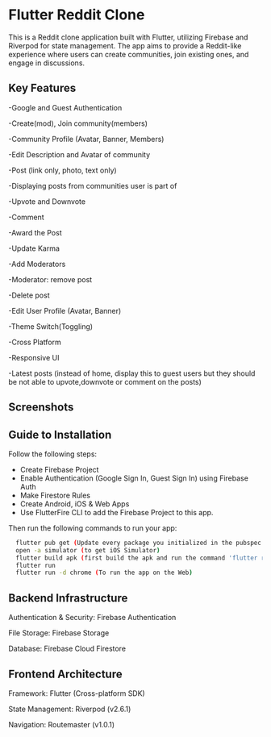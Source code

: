 # Flutter Reddit Clone

This is a Reddit clone application built with Flutter, utilizing Firebase and Riverpod for state
management. The app aims to provide a Reddit-like experience where users can create communities,
join existing ones, and engage in discussions.

## Key Features

-Google and Guest Authentication

-Create(mod), Join community(members)

-Community Profile (Avatar, Banner, Members)

-Edit Description and Avatar of community

-Post (link only, photo, text only)

-Displaying posts from communities user is part of

-Upvote and Downvote

-Comment

-Award the Post

-Update Karma

-Add Moderators

-Moderator: remove post

-Delete post

-Edit User Profile (Avatar, Banner)

-Theme Switch(Toggling)

-Cross Platform

-Responsive UI

-Latest posts (instead of home, display this to guest users but they should be not able to upvote,downvote or comment on the posts)

## Screenshots



## Guide to Installation
Follow the following steps:
- Create Firebase Project
- Enable Authentication (Google Sign In, Guest Sign In) using Firebase Auth
- Make Firestore Rules
- Create Android, iOS & Web Apps
- Use FlutterFire CLI to add the Firebase Project to this app.

Then run the following commands to run your app:

```bash
  flutter pub get (Update every package you initialized in the pubspec.yaml file)
  open -a simulator (to get iOS Simulator)
  flutter build apk (first build the apk and run the command 'flutter run' To run the app in the Android device)
  flutter run
  flutter run -d chrome (To run the app on the Web)
```

## Backend Infrastructure

Authentication & Security: Firebase Authentication

File Storage: Firebase Storage

Database: Firebase Cloud Firestore 

## Frontend Architecture

Framework: Flutter (Cross-platform SDK)

State Management: Riverpod (v2.6.1)

Navigation: Routemaster (v1.0.1)